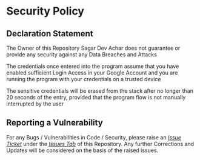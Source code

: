 # Security Policy

## Declaration Statement

The Owner of this Repository Sagar Dev Achar does not guarantee or provide any security against any Data Breaches and Attacks

The credentials once entered into the program assume that you have enabled sufficient Login Access in your Google Account and you are running the program with your credentials on a trusted device

The sensitive credentials will be erased from the stack after no longer than 20 seconds of the entry, provided that the program flow is not manually interrupted by the user

## Reporting a Vulnerability

For any Bugs / Vulnerabilities in Code / Security, please raise an *[Issue Ticket](https://github.com/SagarDevAchar/PESU-Auto-Downloads/issues/new)* under the *[Issues Tab](https://github.com/SagarDevAchar/PESU-Auto-Downloads/issues)* of this Repository. Any further Corrections and Updates will be considered on the basis of the raised issues.
